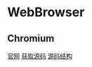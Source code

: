 # WebBrowser

## Chromium

[官网](https://www.chromium.org/)
[获取源码](https://chromium.googlesource.com/chromium/src/+/main/docs/linux/build_instructions.md)
[源码结构](https://www.chromium.org/developers/how-tos/getting-around-the-chrome-source-code/ )